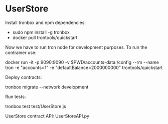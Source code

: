# UserStore
Install tronbox and npm dependencies:

 - sudo npm install -g tronbox
 - docker pull trontools/quickstart

Now we have to run tron node for development purposes. To run the contrainer use:

docker run -it -p 9090:9090 -v $PWD/accounts-data:/config --rm --name tron -e "accounts=1" -e "defaultBalance=2000000000" trontools/quickstart

Deploy contracts:

tronbox migrate --network development

Run tests:

tronbox test test/UserStore.js

UserStore contract API: UserStoreAPI.py
